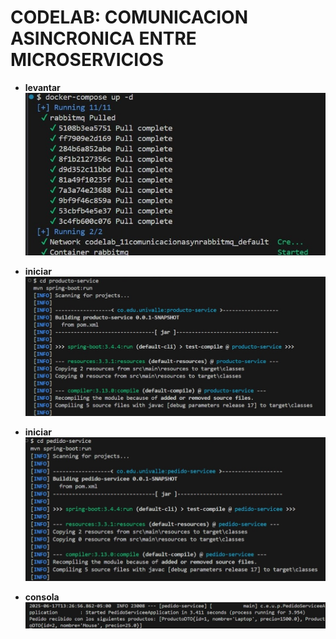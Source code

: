 # CODELAB: COMUNICACION ASINCRONICA ENTRE MICROSERVICIOS

- **levantar**  
  ![rabbit- Crear ](./Imagenes/rabbit1.jpg)

- **iniciar**  
  ![rabbit - Crear ](./Imagenes/rabbit2.jpg)

- **iniciar**  
  ![rabbit - Verificacion](./Imagenes/rabbit3.jpg)

- **consola**  
  ![curl - Crear](./Imagenes/rabbit4.jpg)